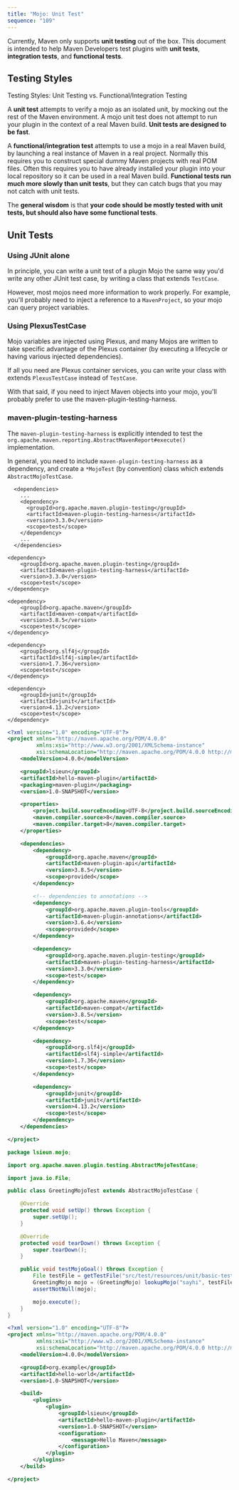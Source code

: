 ```yaml
---
title: "Mojo: Unit Test"
sequence: "109"
---
```


Currently, Maven only supports **unit testing** out of the box.
This document is intended to help Maven Developers test plugins
with **unit tests**, **integration tests**, and **functional tests**.

## Testing Styles

Testing Styles: Unit Testing vs. Functional/Integration Testing

A **unit test** attempts to verify a mojo as an isolated unit, by mocking out the rest of the Maven environment.
A mojo unit test does not attempt to run your plugin in the context of a real Maven build.
**Unit tests are designed to be fast**.

A **functional/integration test** attempts to use a mojo in a real Maven build,
by launching a real instance of Maven in a real project.
Normally this requires you to construct special dummy Maven projects with real POM files.
Often this requires you to have already installed your plugin into your local repository
so it can be used in a real Maven build.
**Functional tests run much more slowly than unit tests**, but they can catch bugs that you may not catch with unit tests.

The **general wisdom** is that **your code should be mostly tested with unit tests, but should also have some functional tests**.

## Unit Tests

### Using JUnit alone

In principle, you can write a unit test of a plugin Mojo the same way you'd write any other JUnit test case,
by writing a class that extends `TestCase`.

However, most mojos need more information to work properly.
For example, you'll probably need to inject a reference to a `MavenProject`, so your mojo can query project variables.

### Using PlexusTestCase

Mojo variables are injected using Plexus,
and many Mojos are written to take specific advantage of the Plexus container
(by executing a lifecycle or having various injected dependencies).

If all you need are Plexus container services, you can write your class with extends `PlexusTestCase` instead of `TestCase`.

With that said, if you need to inject Maven objects into your mojo, you'll probably prefer to use the maven-plugin-testing-harness.

### maven-plugin-testing-harness

The `maven-plugin-testing-harness` is explicitly intended to
test the `org.apache.maven.reporting.AbstractMavenReport#execute()` implementation.

In general, you need to include `maven-plugin-testing-harness` as a dependency,
and create a `*MojoTest` (by convention) class which extends `AbstractMojoTestCase`.

```text
  <dependencies>
    ...
    <dependency>
      <groupId>org.apache.maven.plugin-testing</groupId>
      <artifactId>maven-plugin-testing-harness</artifactId>
      <version>3.3.0</version>
      <scope>test</scope>
    </dependency>
    ...
  </dependencies>
```

```text
<dependency>
    <groupId>org.apache.maven.plugin-testing</groupId>
    <artifactId>maven-plugin-testing-harness</artifactId>
    <version>3.3.0</version>
    <scope>test</scope>
</dependency>

<dependency>
    <groupId>org.apache.maven</groupId>
    <artifactId>maven-compat</artifactId>
    <version>3.8.5</version>
    <scope>test</scope>
</dependency>

<dependency>
    <groupId>org.slf4j</groupId>
    <artifactId>slf4j-simple</artifactId>
    <version>1.7.36</version>
    <scope>test</scope>
</dependency>

<dependency>
    <groupId>junit</groupId>
    <artifactId>junit</artifactId>
    <version>4.13.2</version>
    <scope>test</scope>
</dependency>
```

```xml
<?xml version="1.0" encoding="UTF-8"?>
<project xmlns="http://maven.apache.org/POM/4.0.0"
         xmlns:xsi="http://www.w3.org/2001/XMLSchema-instance"
         xsi:schemaLocation="http://maven.apache.org/POM/4.0.0 http://maven.apache.org/xsd/maven-4.0.0.xsd">
    <modelVersion>4.0.0</modelVersion>

    <groupId>lsieun</groupId>
    <artifactId>hello-maven-plugin</artifactId>
    <packaging>maven-plugin</packaging>
    <version>1.0-SNAPSHOT</version>

    <properties>
        <project.build.sourceEncoding>UTF-8</project.build.sourceEncoding>
        <maven.compiler.source>8</maven.compiler.source>
        <maven.compiler.target>8</maven.compiler.target>
    </properties>

    <dependencies>
        <dependency>
            <groupId>org.apache.maven</groupId>
            <artifactId>maven-plugin-api</artifactId>
            <version>3.8.5</version>
            <scope>provided</scope>
        </dependency>

        <!-- dependencies to annotations -->
        <dependency>
            <groupId>org.apache.maven.plugin-tools</groupId>
            <artifactId>maven-plugin-annotations</artifactId>
            <version>3.6.4</version>
            <scope>provided</scope>
        </dependency>

        <dependency>
            <groupId>org.apache.maven.plugin-testing</groupId>
            <artifactId>maven-plugin-testing-harness</artifactId>
            <version>3.3.0</version>
            <scope>test</scope>
        </dependency>

        <dependency>
            <groupId>org.apache.maven</groupId>
            <artifactId>maven-compat</artifactId>
            <version>3.8.5</version>
            <scope>test</scope>
        </dependency>

        <dependency>
            <groupId>org.slf4j</groupId>
            <artifactId>slf4j-simple</artifactId>
            <version>1.7.36</version>
            <scope>test</scope>
        </dependency>

        <dependency>
            <groupId>junit</groupId>
            <artifactId>junit</artifactId>
            <version>4.13.2</version>
            <scope>test</scope>
        </dependency>
    </dependencies>

</project>
```

```java
package lsieun.mojo;

import org.apache.maven.plugin.testing.AbstractMojoTestCase;

import java.io.File;

public class GreetingMojoTest extends AbstractMojoTestCase {

    @Override
    protected void setUp() throws Exception {
        super.setUp();
    }

    @Override
    protected void tearDown() throws Exception {
        super.tearDown();
    }

    public void testMojoGoal() throws Exception {
        File testFile = getTestFile("src/test/resources/unit/basic-test-plugin-config.xml");
        GreetingMojo mojo = (GreetingMojo) lookupMojo("sayhi", testFile);
        assertNotNull(mojo);

        mojo.execute();
    }
}
```

```xml
<?xml version="1.0" encoding="UTF-8"?>
<project xmlns="http://maven.apache.org/POM/4.0.0"
         xmlns:xsi="http://www.w3.org/2001/XMLSchema-instance"
         xsi:schemaLocation="http://maven.apache.org/POM/4.0.0 http://maven.apache.org/xsd/maven-4.0.0.xsd">
    <modelVersion>4.0.0</modelVersion>

    <groupId>org.example</groupId>
    <artifactId>hello-world</artifactId>
    <version>1.0-SNAPSHOT</version>

    <build>
        <plugins>
            <plugin>
                <groupId>lsieun</groupId>
                <artifactId>hello-maven-plugin</artifactId>
                <version>1.0-SNAPSHOT</version>
                <configuration>
                    <message>Hello Maven</message>
                </configuration>
            </plugin>
        </plugins>
    </build>

</project>
```

